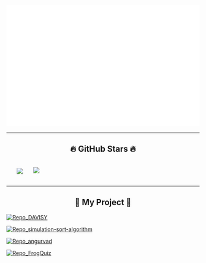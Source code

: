 <!-- <p align="left"> <img src="https://komarev.com/ghpvc/?username=TheanIshtar&label=Profile%20views&color=0e75b6&style=flat" alt="TheanIshtar" /> </p>
 -->
<a href="#" target="_blank">
  <img src="svg/thean.svg" width="1200" alt="thean-official" />
</a>

-----

<h2 align="center">🔥 GitHub Stars 🔥</h2>
<!-- https://github.com/anuraghazra/github-readme-stats -->
<br>
<div align=center display="flex">
  <a href="#" title="TheanIshtar">
    <img width="315" align="center" src="https://github-readme-stats.vercel.app/api/top-langs/?username=theanishtar&langs_count=8&show_icons=true&theme=tokyonight"/>
  </a>
  <a href="#" title="TheanIshtar">
    <img align="right" width="434" src="https://github-readme-stats.vercel.app/api?username=Theanishtar&show_icons=true&theme=tokyonight" />
  </a>
</div>

<br>

-----
<h2 align="center">🌻 My Project 🌻</h2>


[![Repo_DAVISY](https://github-readme-stats.vercel.app/api/pin/?username=Theanishtar&langs_count=8&repo=DAVISY-PRO1041&cache_seconds=2000&how_icons=true&theme=dracula&align=right)](https://github.com/Theanishtar/DAVISY-PRO1041) 

[![Repo_simulation-sort-algorithm](https://github-readme-stats.vercel.app/api/pin/?username=Theanishtar&langs_count=8&repo=simulation-sort-algorithm&cache_seconds=2000&how_icons=true&theme=dracula&align=left)](https://github.com/Theanishtar/simulation-sort-algorithm) 

[![Repo_angurvad](https://github-readme-stats.vercel.app/api/pin/?username=Theanishtar&langs_count=8&repo=angurvad&cache_seconds=2000&how_icons=true&theme=dracula&align=left)](https://github.com/Theanishtar/angurvad) 

[![Repo_FrogQuiz](https://github-readme-stats.vercel.app/api/pin/?username=Theanishtar&langs_count=8&repo=frog-quiz&cache_seconds=2000&how_icons=true&theme=dracula&align=right)](https://caodang.fpt.edu.vn/tin-tuc-poly/can-tho-tin-sinh-vien/nam-sinh-fpt-polytechnic-can-tho-tai-nang-sang-tao-he-thong-hoc-lap-trinh-bo-ich.html?zarsrc=30&utm_source=zalo&utm_medium=zalo&utm_campaign=zalo&gidzl=jGLlJD1wT3os6sbDsc9sFBuQOqp4ONa-g1vb7PrWAsZz73KSosOhFVeUCKYRCYKv-4vlI3HKJon7qtDwCm&fbclid=IwAR1doILz1Bs9TZQ7lyH3tp-CuCpKiZl-eSZ0UVj3Ryq1m4CY2PtSAWp2VPM) 
